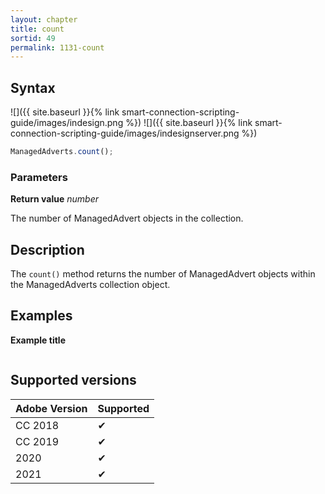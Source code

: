 ```yaml
---
layout: chapter
title: count
sortid: 49
permalink: 1131-count
---
```

## Syntax

![]({{ site.baseurl }}{% link smart-connection-scripting-guide/images/indesign.png %}) ![]({{ site.baseurl }}{% link smart-connection-scripting-guide/images/indesignserver.png %})
```javascript
ManagedAdverts.count();
```

### Parameters

**Return value** *number*

The number of ManagedAdvert objects in the collection.

## Description

The `count()` method returns the number of ManagedAdvert objects within the ManagedAdverts collection object.

## Examples

**Example title**

```javascript

```

## Supported versions

| Adobe Version | Supported |
|---------------|---------|
| CC 2018       | ✔       |
| CC 2019       | ✔       |
| 2020          | ✔       |
| 2021          | ✔       |